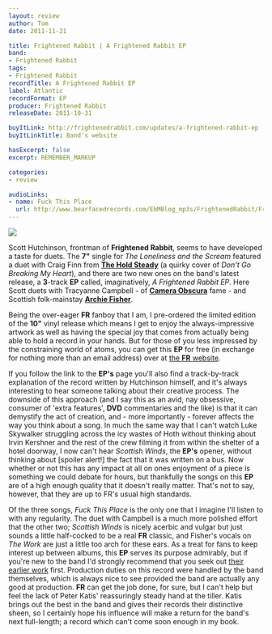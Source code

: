 ```yaml
---
layout: review
author: Tom
date: 2011-11-21

title: Frightened Rabbit | A Frightened Rabbit EP
band:
- Frightened Rabbit
tags:
- Frightened Rabbit
recordTitle: A Frightened Rabbit EP
label: Atlantic
recordFormat: EP
producer: Frightened Rabbit
releaseDate: 2011-10-31

buyItLink: http://frightenedrabbit.com/updates/a-frightened-rabbit-ep
buyItLinkTitle: Band's website

hasExcerpt: false
excerpt: REMEMBER_MARKUP

categories:
- review

audioLinks:
- name: Fuck This Place
  url: http://www.bearfacedrecords.com/EbMBlog_mp3s/FrightenedRabbit/FrightenedRabbit_FuckThisPlace.mp3
---
```


![](http://eatenbymonsters.files.wordpress.com/2011/11/frightened-rabbit-a-frightened-rabbit-ep-608x642.jpg?w=284)

Scott Hutchinson, frontman of **Frightened Rabbit**, seems to have developed a taste for duets. The **7"** single for _The Loneliness and the Scream_ featured a duet with Craig Finn from [**The Hold Steady**](http://theholdsteady.net/) (a quirky cover of _Don't Go Breaking My Heart_), and there are two new ones on the band's latest release, a **3**-track **EP** called, imaginatively, _A Frightened Rabbit EP_. Here Scott duets with Tracyanne Campbell - of [**Camera Obscura**](http://www.camera-obscura.net/) fame - and Scottish folk-mainstay [**Archie Fisher**](http://www.tradmusichall.com/ArchieFisher.htm).

Being the over-eager **FR** fanboy that I am, I pre-ordered the limited edition of the **10"** vinyl release which means I get to enjoy the always-impressive artwork as well as having the special joy that comes from actually being able to hold a record in your hands. But for those of you less impressed by the constraining world of atoms, you can get this **EP** for free (in exchange for nothing more than an email address) over at [the **FR** website](http://frightenedrabbit.com/updates/a-frightened-rabbit-ep).

If you follow the link to the **EP's** page you'll also find a track-by-track explanation of the record written by Hutchinson himself, and it's always interesting to hear someone talking about their creative process. The downside of this approach (and I say this as an avid, nay obsessive, consumer of 'extra features', **DVD** commentaries and the like) is that it can demystify the act of creation, and - more importantly - forever affects the way you think about a song. In much the same way that I can't watch Luke Skywalker struggling across the icy wastes of Hoth without thinking about Irvin Kershner and the rest of the crew filming it from within the shelter of a hotel doorway, I now can't hear _Scottish Winds_, the **EP's** opener, without thinking about [spoiler alert!] the fact that it was written on a bus. Now whether or not this has any impact at all on ones enjoyment of a piece is something we could debate for hours, but thankfully the songs on this **EP** are of a high enough quality that it doesn't really matter. That's not to say, however, that they are up to FR's usual high standards.

Of the three songs, _Fuck This Place_ is the only one that I imagine I'll listen to with any regularity. The duet with Campbell is a much more polished effort that the other two; _Scottish Winds_ is nicely acerbic and vulgar but just sounds a little half-cocked to be a real **FR** classic, and Fisher's vocals on _The Work_ are just a little too arch for these ears. As a treat for fans to keep interest up between albums, this **EP** serves its purpose admirably, but if you're new to the band I'd strongly recommend that you seek out [their earlier work](http://eatenbymonsters.wordpress.com/2008/12/09/the-midnight-organ-fight-frightened-rabbit/) first. Production duties on this record were handled by the band themselves, which is always nice to see provided the band are actually any good at production. **FR** can get the job done, for sure, but I can't help but feel the lack of Peter Katis' reassuringly steady hand at the tiller. Katis brings out the best in the band and gives their records their distinctive sheen, so I certainly hope his influence will make a return for the band's next full-length; a record which can't come soon enough in my book.
